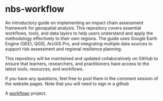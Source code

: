 # nbs-workflow

An introductory guide on implementing an impact chain assessment framework for geospatial analysis. This repository covers essential workflows, tools, and data layers to help users understand and apply the methodology effectively to their own regions. The guide uses Google Earth Engine (GEE), QGIS, ArcGIS Pro, and integrating multiple data sources to support risk assessment and regional resilience planning.

This repository will be maintained and updated collaboratively on GitHub to ensure that learners, researchers, and practitioners have access to the latest tools, resources, and workflows.

If you have any questions, feel free to post them in the comment session of the website pages. Note that you will need to sign in a github

A [workflowr][] project.

[workflowr]: https://deltares-desirmed.github.io/nbs-workflow/

